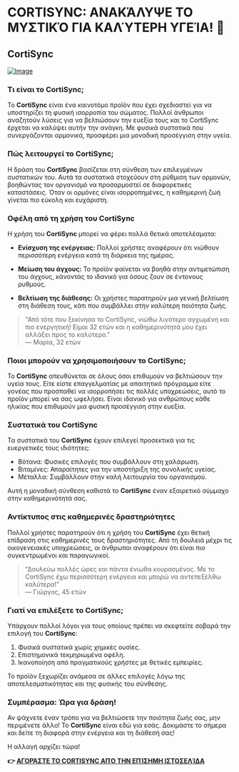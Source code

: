 # CORTISYNC: ΑΝΑΚΆΛΥΨΕ ΤΟ ΜΥΣΤΙΚΌ ΓΙΑ ΚΑΛΎΤΕΡΗ ΥΓΕΊΑ! 🌟

## CortiSync

[![Image](https://www2.sellhealth.com/239/cortisync_2_1a.jpg)](https://gchaffi.com/j6BuuzZS)

### Τι είναι το CortiSync;

Το **CortiSync** είναι ένα καινοτόμο προϊόν που έχει σχεδιαστεί για να υποστηρίζει τη φυσική ισορροπία του σώματος. Πολλοί άνθρωποι αναζητούν λύσεις για να βελτιώσουν την ευεξία τους και το CortiSync έρχεται να καλύψει αυτήν την ανάγκη. Με φυσικά συστατικά που συνεργάζονται αρμονικά, προσφέρει μια μοναδική προσέγγιση στην υγεία.

### Πώς λειτουργεί το CortiSync;

Η δράση του **CortiSync** βασίζεται στη σύνθεση των επιλεγμένων συστατικών του. Αυτά τα συστατικά στοχεύουν στη ρύθμιση των ορμονών, βοηθώντας τον οργανισμό να προσαρμοστεί σε διαφορετικές καταστάσεις. Όταν οι ορμόνες είναι ισορροπημένες, η καθημερινή ζωή γίνεται πιο εύκολη και ευχάριστη.

### Οφέλη από τη χρήση του CortiSync

Η χρήση του **CortiSync** μπορεί να φέρει πολλά θετικά αποτελέσματα:

- **Ενίσχυση της ενέργειας:** Πολλοί χρήστες αναφέρουν ότι νιώθουν περισσότερη ενέργεια κατά τη διάρκεια της ημέρας.
  
- **Μείωση του άγχους:** Το προϊόν φαίνεται να βοηθά στην αντιμετώπιση του άγχους, κάνοντάς το ιδανικό για όσους ζουν σε έντονους ρυθμούς.

- **Βελτίωση της διάθεσης:** Οι χρήστες παρατηρούν μια γενική βελτίωση στη διάθεση τους, κάτι που συμβάλλει στην καλύτερη ποιότητα ζωής.

> "Από τότε που ξεκίνησα το CortiSync, νιώθω λιγότερο αγχωμένη και πιο ενεργητική! Είμαι 32 ετών και η καθημερινότητά μου έχει αλλάξει προς το καλύτερο."  
> — Μαρία, 32 ετών

### Ποιοι μπορούν να χρησιμοποιήσουν το CortiSync;

Το **CortiSync** απευθύνεται σε όλους όσοι επιθυμούν να βελτιώσουν την υγεία τους. Είτε είστε επαγγελματίας με απαιτητικό πρόγραμμα είτε γονέας που προσπαθεί να ισορροπήσει τις πολλές υποχρεώσεις, αυτό το προϊόν μπορεί να σας ωφελήσει. Είναι ιδανικό για ανθρώπους κάθε ηλικίας που επιθυμούν μια φυσική προσέγγιση στην ευεξία.

### Συστατικά του CortiSync

Τα συστατικά του **CortiSync** έχουν επιλεγεί προσεκτικά για τις ευεργετικές τους ιδιότητες:

- Βότανα: Φυσικές επιλογές που συμβάλλουν στη χαλάρωση.
- Βιταμίνες: Απαραίτητες για την υποστήριξη της συνολικής υγείας.
- Μέταλλα: Συμβάλλουν στην καλή λειτουργία του οργανισμού.

Αυτή η μοναδική σύνθεση καθιστά το **CortiSync** έναν εξαιρετικό σύμμαχο στην καθημερινότητά σας.

### Αντίκτυπος στις καθημερινές δραστηριότητες

Πολλοί χρήστες παρατηρούν ότι η χρήση του **CortiSync** έχει θετική επίδραση στις καθημερινές τους δραστηριότητες. Από τη δουλειά μέχρι τις οικογενειακές υποχρεώσεις, οι άνθρωποι αναφέρουν ότι είναι πιο συγκεντρωμένοι και παραγωγικοί.

> "Δουλεύω πολλές ώρες και πάντα ένιωθα κουρασμένος. Με το CortiSync έχω περισσότερη ενέργεια και μπορώ να αντεπεξέλθω καλύτερα!"  
> — Γιώργος, 45 ετών

### Γιατί να επιλέξετε το CortiSync;

Υπάρχουν πολλοί λόγοι για τους οποίους πρέπει να σκεφτείτε σοβαρά την επιλογή του **CortiSync**:

1. Φυσικά συστατικά χωρίς χημικές ουσίες.
2. Επιστημονικά τεκμηριωμένα οφέλη.
3. Ικανοποίηση από πραγματικούς χρήστες με θετικές εμπειρίες.

Το προϊόν ξεχωρίζει ανάμεσα σε άλλες επιλογές λόγω της αποτελεσματικότητας και της φυσικής του σύνθεσης.

### Συμπέρασμα: Ώρα για δράση!

Αν ψάχνετε έναν τρόπο για να βελτιώσετε την ποιότητα ζωής σας, μην περιμένετε άλλο! Το **CortiSync** είναι εδώ για εσάς. Δοκιμάστε το σήμερα και δείτε τη διαφορά στην ενέργεια και τη διάθεσή σας!

Η αλλαγή αρχίζει τώρα!



**👉 [ΑΓΟΡΆΣΤΕ ΤΟ CORTISYNC ΑΠΌ ΤΗΝ ΕΠΊΣΗΜΗ ΙΣΤΟΣΕΛΊΔΑ](https://gchaffi.com/j6BuuzZS)**
